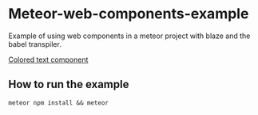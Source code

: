 # Meteor-web-components-example
Example of using web components in a meteor project with blaze and the babel transpiler.

[Colored text component](https://dev1an.github.io/Meteor-web-components-example/)

## How to run the example

```shell
meteor npm install && meteor
```

